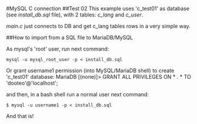 #MySQL C connection
##Test 02
This example uses 'c_test01' as database (see *install_db.sql* file), with 2 tables: *c_lang* and *c_user*.

*main.c* just connects to DB and get c_lang tables rows in a very simple way.

##How to import from a SQL file to MariaDB/MySQL

As mysql's 'root' user, run next command:

	mysql -u mysql_root_user -p < install_db.sql 

Or grant username1 permission (into MySQL/MariaDB shell) to create 'c_test01' database:
	MariaDB [(none)]> GRANT ALL PRIVILEGES ON * . * TO 'dooteo'@'localhost';

and then, in a bash shell run a normal user next command:

	$ mysql -u username1 -p < install_db.sql 

And that is!

